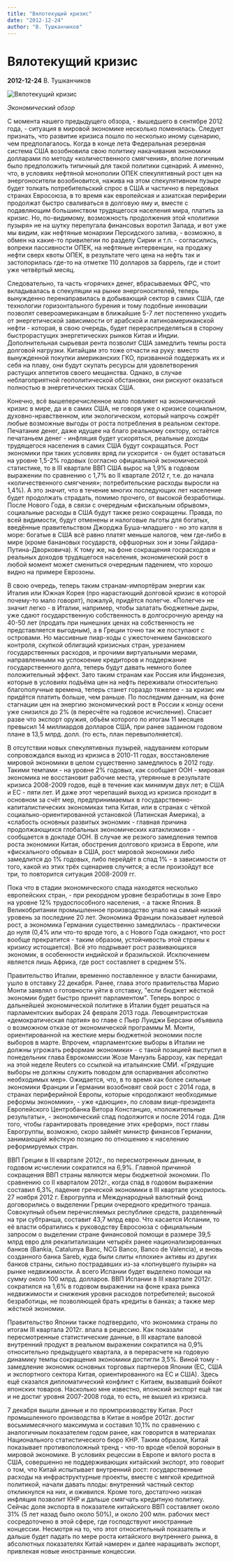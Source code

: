 ```yaml
---
title: "Вялотекущий кризис"
date: "2012-12-24"
author: "В. Тушканчиков"
---
```


# Вялотекущий кризис

**2012-12-24** В. Тушканчиков

![Вялотекущий кризис](http://images.webpark.ru/uploads54/091208/China_07.jpg)

*Экономический обзор*

С момента нашего предыдущего обзора, - вышедшего в сентябре 2012 года, - ситуация в мировой экономике несколько поменялась. Следует признать, что развитие кризиса пошло по несколько иному сценарию, чем предполагалось. Когда в конце лета Федеральная резервная система США возобновила свою политику накачивания экономики долларами по методу «количественного смягчения», вполне логичным было предположить типичный для такой политики сценарий. А именно, что, в условиях нефтяной монополии ОПЕК спекулятивный рост цен на энергоносители возобновится, нажива на этом спекулятивном пузыре будет толкать потребительский спрос в США и частично в передовых странах Евросоюза, в то время как европейская и азиатская периферии продолжат быстро сваливаться в долговую яму и, вместе с подавляющим большинством трудящегося населения мира, платить за кризис. Но, по-видимому, возможность продолжения этой «политики пузыря» не на шутку перепугала финансовых воротил Запада, и вот уже мы видим, как нефтяные монархии Персидского залива, - возможно, в обмен на какие-то привилегии по разделу Сирии и т.п. - согласились, вопреки пассивности ОПЕК, на нефтяные интервенции, на продажу нефти сверх квоты ОПЕК, в результате чего цена на нефть так и застопорилась где-то на отметке 110 долларов за баррель, где и стоит уже четвёртый месяц.

Следовательно, та часть «горячих» денег, вбрасываемых ФРС, что вкладывалась в спекуляции на рынке энергоносителей, теперь вынужденно перенаправилась в добывающий сектор в самих США, где технологии горизонтального бурения и тому подобные инновации позволят североамериканцам в ближайшие 5-7 лет постепенно уходить от энергетической зависимости от арабской и латиноамериканской нефти - которая, в свою очередь, будет перераспределяться в сторону быстрорастущих энергетических рынков Китая и Индии. Дополнительная сырьевая рента позволит США замедлить темпы роста долговой нагрузки. Китайцам это тоже отчасти на руку: вместо вынужденной покупки американских ГКО, призванной поддержать их и себя на плаву, они будут скупать ресурсы для удовлетворения растущих аппетитов своего мещанства. Однако, в случае неблагоприятной геополитической обстановки, они рискуют оказаться полностью в энергетических тисках США.

Конечно, всё вышеперечисленное мало повлияет на экономический кризис в мире, да и в самих США, не говоря уже о кризисе социальном, духовно-нравственном, или экологическом, который напрочь сожрёт любые возможные выгоды от роста потребления в реальном секторе. Печатание денег, даже идущее на благо реальному сектору, остаётся печатаньем денег - инфляция будет ускоряться, реальные доходы трудящегося населения в самих США будут сокращаться. Рост экономики при таких условиях вряд ли ускорится - он будет оставаться на уровне 1,5-2% годовых (согласно официальной экономической статистике, то в III квартале ВВП США вырос на 1,9% в годовом выражении по сравнению с 1,7% во II квартале 2012 г, т.е. до начала «количественного смягчения»; потребительские расходы выросли на 1,4%). А это значит, что в течение многих последующих лет население будет продолжать страдать, помимо прочего, от высокой безработицы. После Нового Года, в связи с очередным «фискальным обрывом», социальные расходы в США будут также резко сокращены. Правда, по всей видимости, будут отменены и налоговые льготы для богатых, введённые правительством Джорджа Буша-младшего - но это капля в море: богатые в США всё равно платят меньше налогов, чем где-либо в мире (кроме банановых государств, оффшорных зон и зоны Гайдара-Путина-Дворковича). К тому же, на фоне сокращения госрасходов и реальных доходов трудящегося населения, экономический рост в любой момент может смениться очередным падением, что хорошо видно на примере Еврозоны.

В свою очередь, теперь таким странам-импортёрам энергии как Италия или Южная Корея (про нарастающий долговой кризис в которой почему-то мало говорят), пожалуй, придётся полегче. «Полегче» не значит легко - в Италии, например, чтобы залатать бюджетные дыры, уже сдают государственную собственность в долгосрочную аренду на 40-50 лет (продать при нынешних ценах на собственность не представляется выгодным), а в Греции точно так же поступают с островами. Но массивные пиар-ходы с ужесточением банковского контроля, скупкой облигаций кризисных стран, урезанием государственных расходов, и прочими виртуальными мерами, направленными на успокоение кредиторов и поддержание государственного долга, теперь будут давать немного более положительный эффект. Зато таким странам как Россия или Индонезия, которые в условиях подъёма цен на нефть переживали относительно благополучные времена, теперь станет гораздо тяжелее - за кризис им придётся платить больше, чем раньше. По последним данным, на фоне стагнации цен на энергию экономический рост в России к концу осени уже снизился до 2% (в пересчёте на годовое исчисление). Спасает разве что экспорт оружия, объём которого по итогам 11 месяцев превысил 14 миллиардов долларов США, при ранее заданном годовом плане в 13,5 млрд. долл. (то есть, план перевыполняется).

В отсутствии новых спекулятивных пузырей, надуванием которым сопровождался выход из кризиса в 2010-11 годах, восстановление мировой экономики в целом существенно замедлилось в 2012 году. Такими темпами - на уровне 2% годовых, как сообщает ООН - мировая экономика не восстановит рабочие места, утерянные в результате кризиса 2008-2009 годов, ещё в течение как минимум двух лет; в США и ЕС - пяти лет. И даже этот черепаший выход из кризиса проходит в основном за счёт мер, предпринимаемых в государственно-капиталистических экономиках типа Китая, или в странах с чёткой социально-ориентированной установкой (Латинская Америка), а «слабость основных развитых экономик - главная причина продолжающихся глобальных экономических катаклизмов» - сообщается в докладе ООН. В случае же резкого замедления темпов роста экономики Китая, обострения долгового кризиса в Европе, или «фискального обрыва» в США, рост мировой экономики либо замедлится до 1% годовых, либо перейдёт в спад 1% - в зависимости от того, какой из этих трёх сценариев случится; а если произойдут все три, то повторится ситуация 2008-2009 гг.

Пока что в стадии экономического спада находятся несколько европейских стран, - при рекордном уровне безработицы в зоне Евро на уровне 12% трудоспособного населения, - а также Япония. В Великобритании промышленное производство упало на самый низкий уровень за последние 20 лет. Экономика Франции показывает нулевой рост, а экономика Германии существенно замедлилась - практически до нуля (0,4% или что-то вроде того, а с Нового Года ожидают, что рост вообще прекратится - таким образом, устойчивость этой страны к кризису истощается). Всё это подрывает рост развивающихся экономик, в особенности индийской и бразильской. Исключением является лишь Африка, где рост составляет в среднем 5%.

Правительство Италии, временно поставленное у власти банкирами, ушло в отставку 22 декабря. Ранее, глава этого правительства Марио Монти заявлял о готовности уйти в отставку, "если бюджет жёсткой экономии будет быстро принят парламентом". Теперь вопрос о дальнейшей экономической политике в Италии будет решаться на парламентских выборах 24 февраля 2013 года. Левоцентристская «демократическая партия» во главе с Пьер Луиджи Берсани объявила о возможном отказе от экономической программы М. Монти, ориентированной на жесткие меры бюджетной экономии после выборов в марте. Впрочем, «парламентские выборы в Италии не должны угрожать реформам экономики» - с такой позицией выступил в понедельник глава Еврокомиссии Жозе Мануэль Баррозу, как передал на этой неделе Reuters со ссылкой на итальянские СМИ. «Грядущие выборы не должны служить поводом для оспаривания абсолютно необходимых мер». Ожидается, что, в то время как более сильные экономики Франции и Германии возобновят свой рост с 2014 года, в странах периферийной Европы, которые «продолжают необходимые реформы экономики», - уже «дающие», по словам вице-президента Европейского Центробанка Витора Констанцио, «положительные результаты», - экономический спад подолжится и после 2014 года. Для того, чтобы гарантировать проведение этих «реформ», пост главы Еврогруппы, возможно, скоро займёт министр финансов Германии, занимающий жёсткую позицию по отношению к населению реформируемых стран.

ВВП Греции в III квартале 2012г., по пересмотренным данным, в годовом исчислении сократился на 6,9%. Главной причиной сокращения ВВП страны являются меры бюджетной экономии. По сравнению со II кварталом 2012г., когда спад в годовом выражении составил 6,3%, падение греческой экономики в III квартале ускорилось. 27 ноября 2012 г. Еврогруппа и Международный валютный фонд договорились о выделении Греции очередного кредитного транша. Совокупный объем перечисляемых республике средств, разделенный на три субтранша, составит 43,7 млрд евро. Что касается Испании, то её власти обратились к руководству Евросоюза с официальным запросом о выделении стране финансовой помощи в размере 39,5 млрд евро для рекапитализации четырёх ранее национализированных банков (Bankia, Catalunya Banc, NCG Banco, Banco de Valencia), и вновь созданного банка Sareb, куда были слиты «плохие» активы из других банков страны, сильно пострадавших из-за «лопнувшего пузыря» на рынке недвижимости. А всего Испании будет выделено помощи на сумму около 100 млрд. долларов. ВВП Испании в III квартале 2012г. сократился на 1,6% в годовом выражении на фоне краха рынка недвижимости и снижения уровня расходов потребителей; высокой безработицы, не позволяющей брать кредиты в банках; а также мер жёсткой экономии.

Правительство Японии также подтвердило, что экономика страны по итогам III квартала 2012г. впала в рецессию. Как показали пересмотренные статистические данные, в III квартале валовой внутренний продукт в реальном выражении сократился на 0,9% относительно предыдущего квартала, а в перерасчете на годовую динамику темпы сокращения экономики достигли 3,5%. Виной тому - замедление экономик основных торговых партнеров Японии (ЕС, США и экспортного сектора Китая, ориентированного на ЕС и США). Здесь ещё сказался дипломатический конфликт с Китаем, вызвавший бойкот японских товаров. Насколько мне известно, японский экспорт ещё так и не достиг уровня 2007-2008 года, то есть, не вышел из кризиса.

7 декабря вышли данные и по промпроизводству Китая. Рост промышленного производства в Китае в ноябре 2012г. достиг восьмимесячного максимума и составил 10,1% по сравнению с аналогичным показателем годом ранее, как говорится в материалах Национального статистического бюро КНР. Таким образом, Китай показывает противоположный тренд - что-то вроде «белой вороны» в мировой экономике. В условиях рецессии в Европе и вялого роста в США, совершенно не поддерживающих китайский экспорт, это говорит о том, что Китай испытывает внутренний рост: государственные расходы на инфраструктурные проекты, вместе с мягкой кредитной политикой, начали давать плоды: внутренний частный сектор откликнулся на них, и оживился. Кроме того, достаточно низкая инфляция позволит КНР и дальше смягчать кредитную политику. Сейчас доля экспорта в показателе китайского ВВП составляет около 31% (5 лет назад было около 50%), и около 200 млн. рабочих мест сосредоточено в этой сфере, где господствуют иностранные концессии. Несмотря на то, что этот относительный показатель и дальше будет падать по мере роста китайского внутреннего рынка, в абсолютных показателях Китай намерен и далее наращивать экспорт, привлекая новые иностранные концессии.
